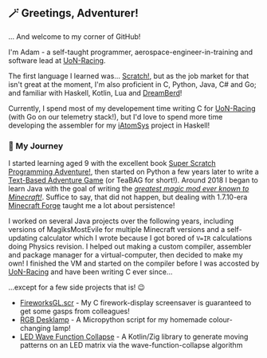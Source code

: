 ## 🪄 Greetings, Adventurer!
... And welcome to my corner of GitHub!

I'm Adam - a self-taught programmer, aerospace-engineer-in-training and software lead at [UoN-Racing](https://github.com/uon-fs).

The first language I learned was... [Scratch!](https://scratch.mit.edu/), but as the job market for that isn't great at the moment, I'm also proficient in C, Python, Java,
  C# and Go; and familiar with Haskell, Kotlin, Lua and [DreamBerd](https://github.com/atom-dispencer/DreamBerd)!

Currently, I spend most of my developement time writing C for [UoN-Racing](https://github.com/uon-fs) (with Go on our telemetry stack!), but I'd love to spend more time
  developing the assembler for my [iAtomSys](https://github.com/atom-dispencer/iAtomSys) project in Haskell!

### 🌱 My Journey

I started learning aged 9 with the excellent book [Super Scratch Programming Adventure!](https://www.amazon.co.uk/Scratch-Programming-Adventure-Covers-Version/dp/1593274092),
  then started on Python a few years later to write a [Text-Based Adventure Game](https://github.com/atom-dispencer/codename_TeaBAG) (or TeaBAG for short!).
  Around 2018 I began to learn Java with the goal of writing the [*greatest magic mod ever known to Minecraft!*](https://github.com/atom-dispencer/MagiksMostEvile). Suffice 
  to say, that did not happen, but dealing with 1.7.10-era [Minecraft Forge](https://github.com/minecraftforge) taught me a lot about persistence!

I worked on several Java projects over the following years, including versions of MagiksMostEvile for multiple Minecraft versions and a self-updating calculator which I wrote
  because I got bored of `V=IR` calculations doing Physics revision. I helped out making a custom compiler, assembler and package manager for a virtual-computer, then
  decided to make my own! I finished the VM and started on the compiler before I was accosted by [UoN-Racing](https://github.com/uon-fs) and have been writing C ever since...

...except for a few side projects that is! 😉 
- [FireworksGL.scr](https://github.com/atom-dispencer/FireworksGL.scr) - My C firework-display screensaver is guaranteed to get some gasps from colleagues!
- [RGB Desklamp](https://gist.github.com/atom-dispencer/20dc906ab530efbbe35309a5eabbe17f) - A Micropython script for my homemade colour-changing lamp!
- [LED Wave Function Collapse](https://github.com/atom-dispencer/LEDWaveFunctionCollapse) - A Kotlin/Zig library to generate moving patterns on an LED matrix via the
  wave-function-collapse algorithm

<!--
**atom-dispencer/atom-dispencer** is a ✨ _special_ ✨ repository because its `README.md` (this file) appears on your GitHub profile.

Here are some ideas to get you started:

- 🔭 I’m currently working on ...
- 🌱 I’m currently learning ...
- 👯 I’m looking to collaborate on ...
- 🤔 I’m looking for help with ...
- 💬 Ask me about ...
- 📫 How to reach me: ...
- 😄 Pronouns: ...
- ⚡ Fun fact: ...
-->
